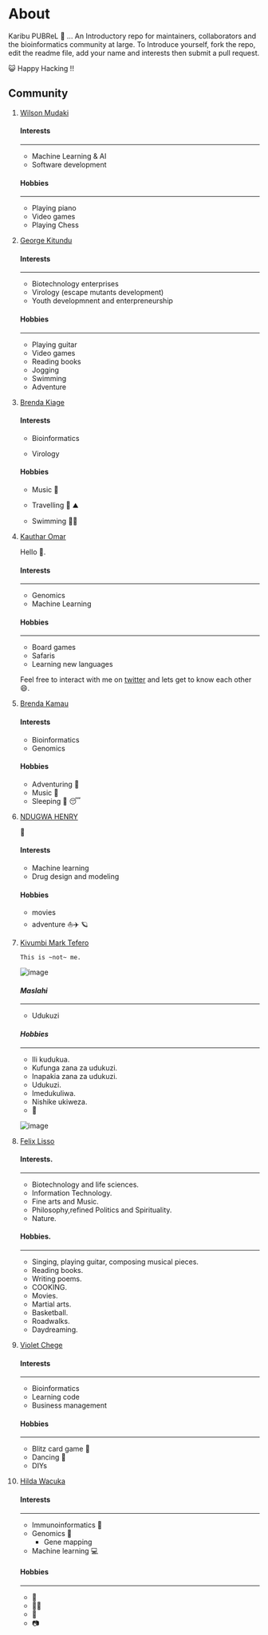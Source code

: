 
# About 

Karibu PUBReL 🎉 ... An Introductory  repo for maintainers, collaborators and the bioinformatics community at large. To Introduce yourself, fork the repo, edit the readme file, add your name and interests then submit a pull request. 



😺 Happy Hacking !!


## Community

1. [Wilson Mudaki](https://github.com/totodingi)
    #### Interests
    ---
    - Machine Learning & AI
    - Software development
    
    #### Hobbies
    ---
    - Playing piano
    - Video games
    - Playing Chess
   
   
  
2. [George Kitundu](https://github.com/EorgeKit)
 
   #### Interests
   ---
   - Biotechnology enterprises
   - Virology (escape mutants development)
   - Youth developmnent and enterpreneurship
    
   #### Hobbies
   ---
   - Playing guitar
   - Video games
   - Reading books
   - Jogging
   - Swimming
   - Adventure
    
 2. [Brenda Kiage](https://github.com/Kiage24)
    #### Interests
     - Bioinformatics
     
     - Virology
 
    #### Hobbies
     - Music :trumpet:
     
     - Travelling :hiking_boot: :mountain:
     
     - Swimming :swimming_woman:
    
2. [Kauthar Omar](https://github.com/Kauthar-Omar)

    Hello :wave:. 

      #### Interests 
      ---
      - Genomics
      - Machine Learning

      #### Hobbies
      ---
      - Board games
      - Safaris
      - Learning new languages

    Feel free to interact with me on [twitter](https://twitter.com/K__Omar) and lets get to know each other :smile:.


   
  5. [Brenda Kamau](https://github.com/brendamuthonikamau)
      #### Interests
      - Bioinformatics
      - Genomics
      #### Hobbies
      - Adventuring :bus:
      - Music :musical_score:
      - Sleeping :sleeping_bed: :sleeping:

 9. [NDUGWA HENRY](https://github.com/ndugwa)

     :wave:
     #### Interests
     - Machine learning
     - Drug design and modeling

    #### Hobbies  

    * movies
    * adventure :boat::airplane: :ringed_planet:


 2. [Kivumbi Mark Tefero](https://github.com/tefer0 "You can find me here on github")

        This is ~not~ me. 

    ![image](https://user-images.githubusercontent.com/67194450/139676311-c9169250-3f40-4854-9cd0-e9decc9a6ad5.png)


       #### *Maslahi*
       ---
       - Udukuzi

       #### _Hobbies_
       ---
       - Ili kudukua.
       - Kufunga zana za udukuzi.
       - Inapakia zana za udukuzi.
       - Udukuzi.
       - Imedukuliwa.
       - Nishike ukiweza.
       - :running:


    ![image](https://user-images.githubusercontent.com/67194450/139676766-65afe1e5-9fa4-4402-b588-3b3782901be6.png)

 6. [Felix Lisso](https://github.com/felixmathiaslisso)
     #### Interests.
     ---
     - Biotechnology and life sciences.
     - Information Technology.
     - Fine arts and Music.
     - Philosophy,refined Politics and Spirituality.
     - Nature.
     
     #### Hobbies.
     ---
     - Singing, playing guitar, composing musical pieces.
     - Reading books.
     - Writing poems.
     - COOKING.
     - Movies.
     - Martial arts.
     - Basketball.
     - Roadwalks.
     - Daydreaming.
     
 6. [Violet Chege](https://github.com/VioletChege)
      #### Interests 
      ---
      * Bioinformatics
      * Learning code
      * Business management
      ####  Hobbies
      ---
      * Blitz card game 🎴
      * Dancing 💃
      * DIYs 

 6. [Hilda Wacuka](https://github.com/HildaWacu)
      #### **Interests**
      ---
      - Immunoinformatics :microbe:
      - Genomics :dna:
        - Gene mapping
      - Machine learning :computer:
     
      #### **Hobbies**
      ___
      - 🎸
      - 🏊‍♀️
      - 🚵
      - 📷
